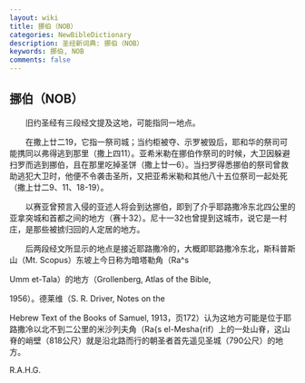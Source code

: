 ```yaml
---
layout: wiki
title: 挪伯（NOB）
categories: NewBibleDictionary
description: 圣经新词典: 挪伯（NOB）
keywords: 挪伯, NOB
comments: false
---
```


## 挪伯（NOB）

　　旧约圣经有三段经文提及这地，可能指同一地点。

　　在撒上廿二19，它指一祭司城；当约柜被夺、示罗被毁后，耶和华的祭司可能携同以弗得逃到那里（撒上四11）。亚希米勒在挪伯作祭司的时候，大卫因躲避扫罗而逃到挪伯，且在那里吃掉圣饼（撒上廿一6）。当扫罗得悉挪伯的祭司曾救助逃犯大卫时，他便不令袭击圣所，又把亚希米勒和其他八十五位祭司一起处死（撒上廿二9、11、18-19）。

　　以赛亚曾预言入侵的亚述人将会到达挪伯，即到了介乎耶路撒冷东北四公里的亚拿突城和首都之间的地方（赛十32）。尼十一32也曾提到这城市，说它是一村庄，是那些被掳归回的人定居的地方。

　　后两段经文所显示的地点是接近耶路撒冷的，大概即耶路撒冷东北，斯科普斯山（Mt. Scopus）东坡上今日称为暗塔勒角（Ra^s

Umm et-Tala）的地方（Grollenberg, Atlas of the Bible,

1956）。德莱维（S. R. Driver, Notes on the

Hebrew Text of the Books of Samuel, 1913，页172）认为这地方可能是位于耶路撒冷以北不到二公里的米沙列夫角（Ra{s el-Mesha{rif）上的一处山脊，这山脊的峭壁（818公尺）就是沿北路而行的朝圣者首先遥见圣城（790公尺）的地方。

R.A.H.G.








